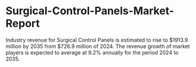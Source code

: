 # Surgical-Control-Panels-Market-Report
Industry revenue for Surgical Control Panels is estimated to rise to $1913.9 million by 2035 from $726.9 million of 2024. The revenue growth of market players is expected to average at 9.2% annually for the period 2024 to 2035.
